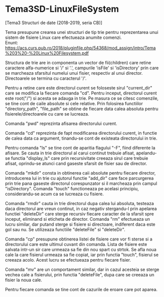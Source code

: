# Tema3SD-LinuxFileSystem
[Tema3 Structuri de date (2018-2019, seria CB)] 

Tema presupune crearea unei structuri de tip trie pentru reprezentarea unui sistem de fisiere Linux care efectueaza anumite comenzi.<br>
Enunt: https://acs.curs.pub.ro/2018/pluginfile.php/54368/mod_assign/intro/Tema%203%20-%20Linux%20Filesystem.pdf





Structura de trie are in componenta un vector de fii(children) care retine
caractere alfa-numerice si '/' si '.', campurile 'isFile' si 'isDirectory' prin 
care se marcheaza sfarsitul numelui unui fisier, respectiv al unui director.
Directoarele se termina cu caracterul '/'.

Pentru a retine care este directorul curent se foloseste sirul "current_dir" 
care se modifica la fiecare comanda "cd".
Pentru inceput, directorul curent este root("/") si acesta se adauga in trie. Pe 
masura ce se citesc comenzile, se tine cont de caile absolute si cele relative. 
Prin folosirea functiilor "directory_path", "file_path" se obtine de 
fiecare data calea absoluta pentru fisierele/directoarele cu care se lucreaza.

Comanda "pwd" reprezinta afisarea directorului curent.

Comanda "cd" reprezinta de fapt modificarea directorului curent, in functie de calea 
data ca argument, tinandu-se cont de existeata directorului in trie.

Pentru comanda "ls" se tine cont de aparitia flagului "-F", fiind diferente la 
afisare. Se cauta in trie directorul al carui continut trebuie afisat, apelandu-se
functia "display_ls" care prin recursivitate creeaza sirul care trebuie afisat,
oprindu-se atunci cand gaseste sfarsit de fisier sau de director.

Comanda "mkdir" consta in obtinerea caii absolute pentru fiecare director, introducerea
lui in trie cu ajutorul functie "add_dir" care face parcurgerea prin trie pana gaseste 
directorul corespunzator si il marcheaza prin campul "isDirectory".
Comanda "touch" functioneaza pe acelasi principiu, considerandu-se acum ca se lucreaza
cu fisiere.

Comanda "rmdir" cauta in trie directorul dupa calea lui absoluta, testeaza daca directorul
are vreun continut, in caz negativ stergandu-l prin apelarea functiei "deleteDir" care sterge
recursiv fiecare caracter de la sfarsit spre inceput, eliminand si eticheta de director.
Comanda "rm" efectueaza un lucru similar, dar putand sterge si fisiere si directoare, 
indiferent daca este gol sau nu. Se utilizeaza functiile "deleteFile" si "deleteDir".


Comanda "cp" presupune obtinerea listei de fisiere care vor fi sterse si a directorului care
este ultimul cuvant din comanda. Lista de fisiere este salvata intr-un sir care urmeaza sa 
fie din nou spart cu strtok. Se afla noua cale la care fisierul urmeaza sa fie copiat, iar prin 
functia "touch", fisierul se creeaza acolo. Acest lucru se efectueaza pentru fiecare fisier.

Comanda "mv" are un comportament similar, dar in cazul acesteia se sterge vechea cale a 
fisierului, prin functia "deleteFile", dupa care se creeaza un fisier la noua cale.

Pentru fiecare comanda se tine cont de cazurile de eroare care pot aparea.
